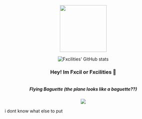 <div align="center">
<a href="https://fxcilities.xyz"><img align='center' src="https://avatars3.githubusercontent.com/u/48619853?s=460&u=539e8de61da1fa16d76edd61a9f296b5e3f7e414&v=4" width="150"></a>

![Fxcilities' GitHub stats](https://github-readme-stats.vercel.app/api?username=Fxcilities&theme=nord&show_icons=true)

### Hey! Im Fxcil or Fxcilities 👋
	
```
```
	
<h5> Flying Baguette (the plane looks like a baguette??)</h5>

<img src="https://i.ibb.co/JQx3kzL/download-1.jpg" align='center'>
</div>

i dont know what else to put
